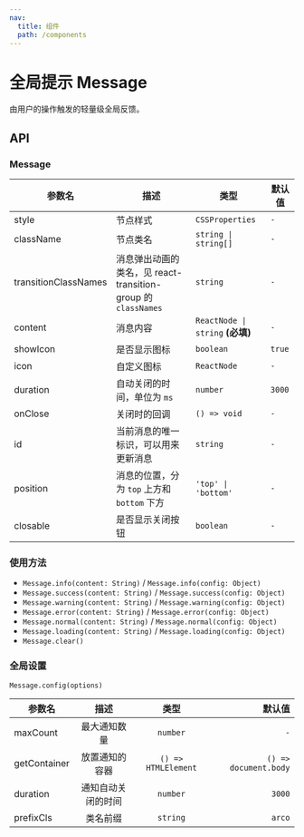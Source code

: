 ```yaml
---
nav:
  title: 组件
  path: /components
---
```

# 全局提示 Message

由用户的操作触发的轻量级全局反馈。

## API

### Message

|参数名|描述|类型|默认值|
|---|---|---|---|
|style|节点样式|`CSSProperties`|`-`|
|className|节点类名|`string \| string[]`|`-`|
|transitionClassNames|消息弹出动画的类名，见 react-transition-group 的 `classNames`|`string`|`-`|
|content|消息内容|`ReactNode \| string` **(必填)**|`-`|
|showIcon|是否显示图标|`boolean`|`true`|
|icon|自定义图标|`ReactNode`|`-`|
|duration|自动关闭的时间，单位为 `ms`|`number`|`3000`|
|onClose|关闭时的回调|`() => void`|`-`|
|id|当前消息的唯一标识，可以用来更新消息|`string`|`-`|
|position|消息的位置，分为 `top` 上方和 `bottom` 下方|`'top' \| 'bottom'`|`-`|
|closable|是否显示关闭按钮|`boolean`|`-`|

### 使用方法

- `Message.info(content: String)` / `Message.info(config: Object)`
- `Message.success(content: String)` / `Message.success(config: Object)`
- `Message.warning(content: String)` / `Message.warning(config: Object)`
- `Message.error(content: String)` / `Message.error(config: Object)`
- `Message.normal(content: String)` / `Message.normal(config: Object)`
- `Message.loading(content: String)` / `Message.loading(config: Object)`
- `Message.clear()`

### 全局设置

`Message.config(options)`

|参数名|描述|类型|默认值|
|---|:---:|:---:|---:|
|maxCount|最大通知数量|`number`|`-`|
|getContainer|放置通知的容器|`() => HTMLElement`|`() => document.body`|
|duration|通知自动关闭的时间|`number`|`3000`|
|prefixCls|类名前缀|`string`|`arco`|


